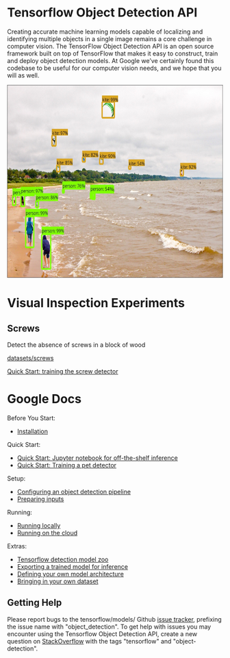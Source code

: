 # Tensorflow Object Detection API
Creating accurate machine learning models capable of localizing and identifying
multiple objects in a single image remains a core challenge in computer vision.
The TensorFlow Object Detection API is an open source framework built on top of
TensorFlow that makes it easy to construct, train and deploy object detection
models.  At Google we’ve certainly found this codebase to be useful for our
computer vision needs, and we hope that you will as well.
<p align="center">
  <img src="docs/img/kites_detections_output.jpg" width=676 height=450>
</p>

# Visual Inspection Experiments

## Screws
Detect the absence of screws in a block of wood

[datasets/screws](https://github.com/aaronzink/tensorflow-visual-inspection/tree/master/datasets/screws)

[Quick Start: training the screw detector](docs/running_screws.md)


# Google Docs

Before You Start:
* <a href='docs/installation.md'>Installation</a><br>

Quick Start:
* <a href='object_detection_tutorial.ipynb'>
      Quick Start: Jupyter notebook for off-the-shelf inference</a><br>
* <a href="docs/running_pets.md">Quick Start: Training a pet detector</a><br>

Setup:
* <a href='docs/configuring_jobs.md'>
      Configuring an object detection pipeline</a><br>
* <a href='docs/preparing_inputs.md'>Preparing inputs</a><br>

Running:
* <a href='docs/running_locally.md'>Running locally</a><br>
* <a href='docs/running_on_cloud.md'>Running on the cloud</a><br>

Extras:
* <a href='docs/detection_model_zoo.md'>Tensorflow detection model zoo</a><br>
* <a href='docs/exporting_models.md'>
      Exporting a trained model for inference</a><br>
* <a href='docs/defining_your_own_model.md'>
      Defining your own model architecture</a><br>
* <a href='docs/using_your_own_dataset.md'>
      Bringing in your own dataset</a><br>

## Getting Help

Please report bugs to the tensorflow/models/ Github
[issue tracker](https://github.com/tensorflow/models/issues), prefixing the
issue name with "object_detection". To get help with issues you may encounter
using the Tensorflow Object Detection API, create a new question on
[StackOverflow](https://stackoverflow.com/) with the tags "tensorflow" and
"object-detection".


